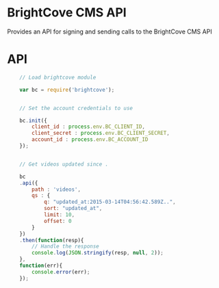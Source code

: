 # BrightCove CMS API

Provides an API for signing and sending calls to the BrightCove CMS API


# API

```javascript
	// Load brightcove module

	var bc = require('brightcove');


	// Set the account credentials to use

	bc.init({
		client_id : process.env.BC_CLIENT_ID,
		client_secret : process.env.BC_CLIENT_SECRET,
		account_id : process.env.BC_ACCOUNT_ID
	});


	// Get videos updated since .

	bc
	.api({
		path : 'videos',
        qs : {
            q: "updated_at:2015-03-14T04:56:42.589Z..",
            sort: "updated_at",
            limit: 10,
            offset: 0
        }
	})
	.then(function(resp){
		// Handle the response
		console.log(JSON.stringify(resp, null, 2));
	},
	function(err){
		console.error(err);
	});

```
